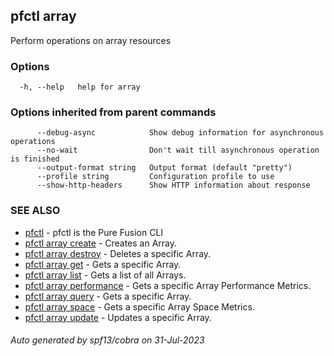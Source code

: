 ## pfctl array

Perform operations on array resources

### Options

```
  -h, --help   help for array
```

### Options inherited from parent commands

```
      --debug-async            Show debug information for asynchronous operations
      --no-wait                Don't wait till asynchronous operation is finished
      --output-format string   Output format (default "pretty")
      --profile string         Configuration profile to use
      --show-http-headers      Show HTTP information about response
```

### SEE ALSO

* [pfctl](pfctl.md)	 - pfctl is the Pure Fusion CLI
* [pfctl array create](pfctl_array_create.md)	 - Creates an Array.
* [pfctl array destroy](pfctl_array_destroy.md)	 - Deletes a specific Array.
* [pfctl array get](pfctl_array_get.md)	 - Gets a specific Array.
* [pfctl array list](pfctl_array_list.md)	 - Gets a list of all Arrays.
* [pfctl array performance](pfctl_array_performance.md)	 - Gets a specific Array Performance Metrics.
* [pfctl array query](pfctl_array_query.md)	 - Gets a specific Array.
* [pfctl array space](pfctl_array_space.md)	 - Gets a specific Array Space Metrics.
* [pfctl array update](pfctl_array_update.md)	 - Updates a specific Array.

###### Auto generated by spf13/cobra on 31-Jul-2023
